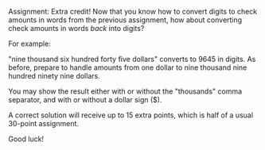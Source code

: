 Assignment: Extra credit!
Now that you know how to convert digits to check amounts in words from the previous assignment, how about converting check amounts in words *back* into digits?

For example:

"nine thousand six hundred forty five dollars" converts to 9645 in digits.  As before, prepare to handle amounts from one dollar to nine thousand nine hundred ninety nine dollars.

You may show the result either with or without the "thousands" comma separator, and with or without a dollar sign ($).

A correct solution will receive up to 15 extra points, which is half of a usual 30-point assignment.

Good luck!